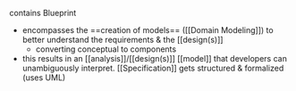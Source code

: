 contains Blueprint

- encompasses the ==creation of models== ([[Domain Modeling]]) to better understand the requirements & the [[design(s)]]
	- converting conceptual to components
- this results in an [[analysis]]/[[design(s)]] [[model]] that developers can unambiguously interpret. [[Specification]] gets structured & formalized (uses UML)

